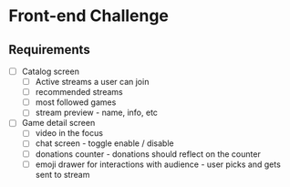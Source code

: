# Front-end Challenge

## Requirements

- [ ] Catalog screen
  - [ ] Active streams a user can join
  - [ ] recommended streams
  - [ ] most followed games
  - [ ] stream preview - name, info, etc
- [ ] Game detail screen
  - [ ] video in the focus
  - [ ] chat screen - toggle enable / disable
  - [ ] donations counter - donations should reflect on the counter
  - [ ] emoji drawer for interactions with audience - user picks and gets sent to stream
